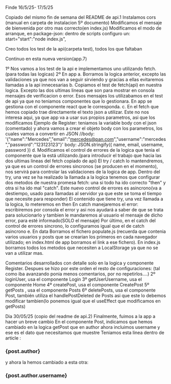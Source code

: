 Finde 16/5/25- 17/5/25

Copiado del mismo fin de semana del README de api.1
Instalamos cors (manual en carpeta de instalacion 5º documento)
Modificamos el mensaje de bienvenida por otro mas correcto(en index.js)
Modificamos el modo de arranque, en package-json: dentro de scripts configuro un: start="start":"node index.js",

Creo todos los test de la api(carpeta test), todos los que faltaban

Continuo en esta nueva version(app.7)

1º Nos vamos a los test de la api e implementamos uno utilizando fetch. (para todas las logicas)
2º En app
    a. Borramos la logica anterior, excepto las validaciones ya que nos van a seguir sirviendo y gracias a ellas evitaremos llamadas a la api innecesarias
    b. Copiamos el test de fetch(api) en nuestra logica. 
        Excepto las dos ultimas lineas que son para mostrar en consola mensajes de verificacion o error.
        Esos mensajes los utilizabamos en el test de api ya que no teniamos componentes que lo gestionara.
        En app se gestiona con el componente react que le corresponda.
    c. En el fetch que hemos copiado trae directamente el texto json a utilizar. Este no nos interesa aqui, ya que app va a usar sus propios parametros, asi que los modificamos
        Ejemplo de Register: teniamos la variable body con el json (comentado) y ahora vamos a crear el objeto body con los parametros, los cuales vamos a convertir en JSON
             //body: '{"name":"Mercedes","email":"mercedes@pan.com","username":"mercedes","password":"123123123"}'
            body: JSON.stringify({ name, email, username, password })
    d. Modificamos el control de errores de la logica que tenia el componente que la está utilizando.(para introducir el trabajo que hacia las dos ultimas lineas del fetch copiado de api)
        El try / catch lo mantendremos, ya que es un control de errores sincronos (se producen en el momento), nos servirá para controlar las validaciones de la logica de app.
        Dentro del try, una vez se ha realizado la llamada a la logica tenemos que configurar dos metodos de nuestra promesa fetch: una si todo ha ido correcto "then" y otra si ha ido mal "catch". Este nuevo control de errores es asincrono(va a destiempo, usado para llamadas al servidor ya que este se toma el tiempo que necesite para responder)
        El contenido que tiene try, una vez llamada a la logica, lo meteremos en then
        En catch manejaremos el error: escribiremos por consola el error y asi nos ayudará a saber de que se trata para solucionarlo y tambien le mandaremos al usuario el mensaje de dicho error, para esté informado(SOLO el mensaje)
        Por último, en el catch del control de errores sincrono, lo configuramos igual que el de catch asincrono
    e. En data
        Borramos el fichero populate.js (recuerda que contenia varios usuarios y posts que se crearian los primeros en cada navegador utilizado; en index.html de app borramos el link a ese fichero). 
        En index.js borramos todos los metodos que necesiten a LocalStorage ya que no se van a utilizar mas.


Comentarios desarrollados con detalle solo en la logica y componente Register. 
Despues se hizo por este orden el resto de configuraciones: (tal como iba avanzando ponia menos comentarios, por no repetirlos....)
    2º loginUser, usa el componente Login
    3º getUserUsername, usa el componente Home
    4º createPost, usa el componente CreatePost
    5º getPosts , usa el componente Posts
    6º deletePosts, usa el componente Post, también utiliza el handlePostDeleted de Posts asi que este lo debemos modificar tambien(lo ponemos igual que el useEffect que modificamos en getPosts)

Dia 30/05/25 
(copio del readme de api.2)
Finalmente, fuimos a la app a hacer un breve cambio
    En el componente Post, indicamos que hemos cambiado en la logica getPost que en author ahora incluimos username y ese es el dato que necesitamos que muestre
    Teniamos esta linea dentro de article : <h3 className="font-bold">{post.author}</h3>
    y ahora la hemos cambiado a esta otra: <h3 className="font-bold">{post.author.username}</h3>